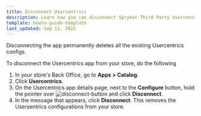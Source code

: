 ```yaml
---
title: Disconnect Usercentrics
description: Learn how you can disconnect Spryker Third Party Usercentrics in to your Spryker based shop
template: howto-guide-template
last_updated: Sep 13, 2022
---
```

Disconnecting the app permanently deletes all the existing Usercentrics configs.

To disconnect the Usercentrics app from your store, do the following

1. In your store's Back Office, go to **Apps&nbsp;<span aria-label="and then">></span> Catalog**. 
2. Click **Usercentrics**.
3. On the Usercentrics app details page, next to the **Configure** button, hold the pointer over <span class="inline-img">![disconnect-button](https://spryker.s3.eu-central-1.amazonaws.com/docs/aop/user/apps/bazzarvoice/disconnect-button.png)</span> and click **Disconnect**.
4. In the message that appears, click **Disconnect**. This removes the Usersentrics configurations from your store.